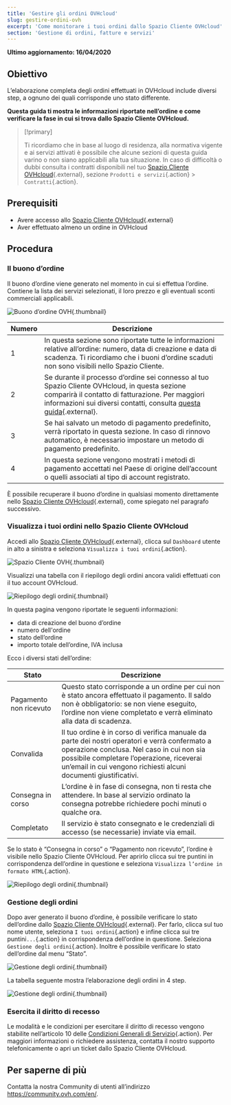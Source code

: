 ```yaml
---
title: 'Gestire gli ordini OVHcloud'
slug: gestire-ordini-ovh
excerpt: 'Come monitorare i tuoi ordini dallo Spazio Cliente OVHcloud'
section: 'Gestione di ordini, fatture e servizi'
---
```


**Ultimo aggiornamento: 16/04/2020**

## Obiettivo

L’elaborazione completa degli ordini effettuati in OVHcloud include diversi step, a ognuno dei quali corrisponde uno stato differente. 

**Questa guida ti mostra le informazioni riportate nell’ordine e come verificare la fase in cui si trova dallo Spazio Cliente OVHcloud.**

> [!primary]
>
> Ti ricordiamo che in base al luogo di residenza, alla normativa vigente e ai servizi attivati è possibile che alcune sezioni di questa guida varino o non siano applicabili alla tua situazione. In caso di difficoltà o dubbi consulta i contratti disponibili nel tuo [Spazio Cliente OVHcloud](https://www.ovh.com/auth/?action=gotomanager&from=https://www.ovh.it/&ovhSubsidiary=it){.external}, sezione `Prodotti e servizi`{.action} > `Contratti`{.action}.
>

## Prerequisiti

- Avere accesso allo [Spazio Cliente OVHcloud](https://www.ovh.com/auth/?action=gotomanager&from=https://www.ovh.it/&ovhSubsidiary=it){.external}
- Aver effettuato almeno un ordine in OVHcloud


##  Procedura

### Il buono d’ordine

Il buono d’ordine viene generato nel momento in cui si effettua l’ordine. Contiene la lista dei servizi selezionati, il loro prezzo e gli eventuali sconti commerciali applicabili.

![Buono d’ordine OVH](images/order_ovh.png){.thumbnail}

|Numero|Descrizione|
|---|---|
|1|In questa sezione sono riportate tutte le informazioni relative all’ordine: numero, data di creazione e data di scadenza. Ti ricordiamo che i buoni d’ordine scaduti non sono visibili nello Spazio Cliente.|
|2|Se durante il processo d’ordine sei connesso al tuo Spazio Cliente OVHcloud, in questa sezione comparirà il contatto di fatturazione. Per maggiori informazioni sui diversi contatti, consulta [questa guida](https://docs.ovh.com/it/customer/gestisci_i_tuoi_contatti/){.external}.|
|3|Se hai salvato un metodo di pagamento predefinito, verrà riportato in questa sezione. In caso di rinnovo automatico, è necessario impostare un metodo di pagamento predefinito.|
|4|In questa sezione vengono mostrati i metodi di pagamento accettati nel Paese di origine dell’account o quelli associati al tipo di account registrato.|


È possibile recuperare il buono d’ordine in qualsiasi momento direttamente nello [Spazio Cliente OVHcloud](https://www.ovh.com/auth/?action=gotomanager&from=https://www.ovh.it/&ovhSubsidiary=it){.external}, come spiegato nel paragrafo successivo.


### Visualizza i tuoi ordini nello Spazio Cliente OVHcloud

Accedi allo [Spazio Cliente OVHcloud](https://www.ovh.com/auth/?action=gotomanager&from=https://www.ovh.it/&ovhSubsidiary=it){.external}, clicca sul `Dashboard` utente in alto a sinistra e seleziona `Visualizza i tuoi ordini`{.action}.

![Spazio Cliente OVH](images/huborders.png){.thumbnail}

Visualizzi una tabella con il riepilogo degli ordini ancora validi effettuati con il tuo account OVHcloud.

![Riepilogo degli ordini](images/order_recap.png){.thumbnail}


In questa pagina vengono riportate le seguenti informazioni:

- data di creazione del buono d’ordine 
- numero dell'ordine
- stato dell’ordine
- importo totale dell’ordine, IVA inclusa

Ecco i diversi stati dell’ordine:

|Stato|Descrizione|
|---|---|
|Pagamento non ricevuto|Questo stato corrisponde a un ordine per cui non è stato ancora effettuato il pagamento. Il saldo non è obbligatorio: se non viene eseguito, l’ordine non viene completato e verrà eliminato alla data di scadenza.|
|Convalida|Il tuo ordine è in corso di verifica manuale da parte dei nostri operatori e verrà confermato a operazione conclusa. Nel caso in cui non sia possibile completare l’operazione, riceverai un’email in cui vengono richiesti alcuni documenti giustificativi.|
|Consegna in corso|L’ordine è in fase di consegna, non ti resta che attendere. In base al servizio ordinato la consegna potrebbe richiedere pochi minuti o qualche ora.|
|Completato|Il servizio è stato consegnato e le credenziali di accesso (se necessarie) inviate via email.|

Se lo stato è “Consegna in corso” o “Pagamento non ricevuto”, l’ordine è visibile nello Spazio Cliente OVHcloud. Per aprirlo clicca sui tre puntini in corrispondenza dell’ordine in questione e seleziona `Visualizza l’ordine in formato HTML`{.action}.

![Riepilogo degli ordini](images/html_order.png){.thumbnail}


### Gestione degli ordini

Dopo aver generato il buono d’ordine, è possibile verificare lo stato dell’ordine dallo [Spazio Cliente OVHcloud](https://www.ovh.com/auth/?action=gotomanager&from=https://www.ovh.it/&ovhSubsidiary=it){.external}. Per farlo, clicca sul tuo nome utente, seleziona `I tuoi ordini`{.action} e infine clicca sui tre puntini`...`{.action} in corrispondenza dell’ordine in questione. Seleziona `Gestione degli ordini`{.action}. Inoltre è possibile verificare lo stato dell’ordine dal menu “Stato”.

![Gestione degli ordini](images/order05b.png){.thumbnail}

La tabella seguente mostra l’elaborazione degli ordini in 4 step. 

![Gestione degli ordini](images/order06.png){.thumbnail}


### Esercita il diritto di recesso

Le modalità e le condizioni per esercitare il diritto di recesso vengono stabilite nell’articolo 10 delle [Condizioni Generali di Servizio](https://www.ovh.it/supporto//documenti_legali/condizioni_generali_servizio.pdf){.action}.
Per maggiori informazioni o richiedere assistenza, contatta il nostro supporto telefonicamente o apri un ticket dallo Spazio Cliente OVHcloud.


## Per saperne di più

Contatta la nostra Community di utenti all’indirizzo <https://community.ovh.com/en/>. 
